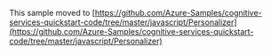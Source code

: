 This sample moved to [https://github.com/Azure-Samples/cognitive-services-quickstart-code/tree/master/javascript/Personalizer](https://github.com/Azure-Samples/cognitive-services-quickstart-code/tree/master/javascript/Personalizer)